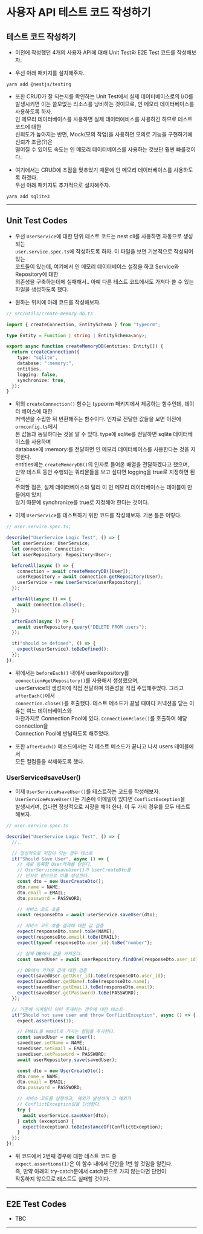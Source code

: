 <h1>사용자 API 테스트 코드 작성하기</h1>

<h2>테스트 코드 작성하기</h2>

- 이전에 작성했던 4개의 사용자 API에 대해 Unit Test와 E2E Test 코드를 작성해보자.

- 우선 아래 패키지를 설치해주자.

```
yarn add @nestjs/testing
```

- 또한 CRUD가 잘 되는지를 확인하는 Unit Test에서 실제 데이터베이스로의 I/O를  
  발생시키면 이는 쓸모없는 리소스를 낭비하는 것이므로, 인 메모리 데이터베이스를 사용하도록 하자.  
  인 메모리 데이터베이스를 사용하면 실제 데이터에비스를 사용하긴 하므로 테스트 코드에 대한  
  신뢰도가 높아지는 반면, Mock(모의 작업)을 사용하면 모의로 기능을 구현하기에 신뢰가 조금(?)은  
  떨어질 수 있어도 속도는 인 메모리 데이터베이스를 사용하는 것보단 훨씬 빠를것이다.

- 여기에서는 CRUD에 초점을 맞추었기 때문에 인 메모리 데이터베이스를 사용하도록 하겠다.  
  우선 아래 패키지도 추가적으로 설치해주자.

```
yarn add sqlite3
```

<hr/>

<h2>Unit Test Codes</h2>

- 우선 `UserService`에 대한 단위 테스트 코드는 nest cli를 사용하면 자동으로 생성되는  
  `user.service.spec.ts`에 작성하도록 하자. 이 파일을 보면 기본적으로 작성되어 있는  
  코드들이 있는데, 여기에서 인 메모리 데이터베이스 설정을 하고 Service와 Repository에 대한  
  의존성을 구축하는데에 실패해서.. 아예 다른 테스트 코드에서도 가져다 쓸 수 있는 파일을 생성하도록 했다.

- 원하는 위치에 아래 코드를 작성해보자.

```ts
// src/utils/create-memory-db.ts

import { createConnection, EntitySchema } from "typeorm";

type Entity = Function | string | EntitySchema<any>;

export async function createMemoryDB(entities: Entity[]) {
  return createConnection({
    type: "sqlite",
    database: ":memory:",
    entities,
    logging: false,
    synchronize: true,
  });
}
```

- 위의 `createConnection()` 함수는 typeorm 패키지에서 제공하는 함수인데, 데이터 베이스에 대한  
  커넥션을 수립한 뒤 반환해주는 함수이다. 인자로 전달한 값들을 보면 이전에 `ormconfig.ts`에서  
  본 값들과 동일하다는 것을 알 수 있다. type에 sqlite를 전달하면 sqlite 데이터베이스를 사용하며  
  database에 :memory:를 전달하면 인 메모리 데이터베이스를 사용한다는 것을 지정한다.  
  entities에는 `createMemoryDB()`의 인자로 들어온 배열을 전달하겠다고 했으며,  
  만약 테스트 동안 수행되는 쿼리문들을 보고 싶다면 logging을 true로 지정하면 된다.  
  주의할 점은, 실제 데이터베이스와 달리 이 인 메모리 데이터베이스는 테이블이 만들어져 있지  
  않기 때문에 synchronize를 true로 지정해야 한다는 것이다.

- 이제 `UserService`를 테스트하기 위한 코드를 작성해보자. 기본 틀은 이렇다.

```ts
// user.service.spec.ts;

describe("UserService Logic Test", () => {
  let userService: UserService;
  let connection: Connection;
  let userRepository: Repository<User>;

  beforeAll(async () => {
    connection = await createMemoryDB([User]);
    userRepository = await connection.getRepository(User);
    userService = new UserService(userRepository);
  });

  afterAll(async () => {
    await connection.close();
  });

  afterEach(async () => {
    await userRepository.query("DELETE FROM users");
  });

  it("should be defined", () => {
    expect(userService).toBeDefined();
  });
});
```

- 위에서는 `beforeEach()` 내에서 userRepository를 `eonnection#getRepository()`를 사용해서 생성했으며,  
  userService의 생성자에 직접 전달하며 의존성을 직접 주입해주었다. 그리고 `afterEach()`에서  
  `connection.close()`를 호출했다. 테스트 메소드가 끝날 때마다 커넥션을 닫는 이유는 여느 데이터베이스와  
  마찬가지로 Connection Pool에 있다. `Connection#close()`를 호출하여 해당 connection을  
  Connection Pool에 반납하도록 해주었다.

- 또한 `afterEach()` 메소드에서는 각 테스트 메소드가 끝나고 나서 users 테이블에서  
  모든 컬럼들을 삭제하도록 했다.

<h3>UserService#saveUser()</h3>

- 이제 `UserService#saveUser()`를 테스트하는 코드를 작성해보자.  
  `UserService#saveUser()`는 기존에 이메일이 있다면 `ConflictException`을  
  발생시키며, 없다면 정상적으로 저장을 해야 한다. 이 두 가지 경우를 모두 테스트 해보자.

```ts
// user.service.spec.ts

describe("UserService Logic Test", () => {
  //..

  // 정상적으로 저장이 되는 경우 테스트
  it("Should Save User", async () => {
    // 새로 등록할 User객체를 만든다.
    // UserService#saveUser()가 UserCreateDto를
    // 인자로 받으므로 이를 생성한다.
    const dto = new UserCreateDto();
    dto.name = NAME;
    dto.email = EMAIL;
    dto.password = PASSWORD;

    // 서비스 코드 호출
    const responseDto = await userService.saveUser(dto);

    // 서비스 코드 호출 결과에 대한 값 검증
    expect(responseDto.name).toBe(NAME);
    expect(responseDto.email).toBe(EMAIL);
    expect(typeof responseDto.user_id).toBe("number");

    // 실제 DB에서 값을 가져온다.
    const savedUser = await userRepository.findOne(responseDto.user_id);

    // DB에서 가져온 값에 대한 검증
    expect(savedUser.getUser_id).toBe(responseDto.user_id);
    expect(savedUser.getName).toBe(responseDto.name);
    expect(savedUser.getEmail).toBe(responseDto.email);
    expect(savedUser.getPassword).toBe(PASSWORD);
  });

  // 기존에 이메일이 이미 존재하는 경우에 대한 테스트
  it("Should not save user and throw ConflictException", async () => {
    expect.assertions(1);

    // EMAIL을 email로 가지는 컬럼을 추가한다.
    const savedUser = new User();
    savedUser.setName = NAME;
    savedUser.setEmail = EMAIL;
    savedUser.setPassword = PASSWORD;
    await userRepository.save(savedUser);

    const dto = new UserCreateDto();
    dto.name = NAME;
    dto.email = EMAIL;
    dto.password = PASSWORD;

    // 서비스 코드를 실행하고, 예외가 발생하며 그 예외가
    // ConflictException임을 단언한다.
    try {
      await userService.saveUser(dto);
    } catch (exception) {
      expect(exception).toBeInstanceOf(ConflictException);
    }
  });
});
```

- 위 코드에서 2번째 경우에 대한 테스트 코드 중  
  `expect.assertions(1)`은 이 함수 내에서 단언을 1번 할 것임을 알린다.  
  즉, 만약 아래의 try-catch문에서 catch문으로 가지 않는다면 단언이  
  작동하지 않으므로 테스트도 실패할 것이다.

<hr/>

<h2>E2E Test Codes</h2>

- TBC

<hr/>
